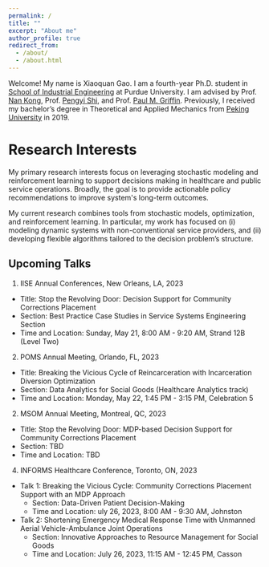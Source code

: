 ```yaml
---
permalink: /
title: ""
excerpt: "About me"
author_profile: true
redirect_from: 
  - /about/
  - /about.html
---
```

<!-- Google Search Console verification code -->
<meta name="google-site-verification" content="OrbqbGHi0mh8xqpqsPJnfTkl3_q207b0IypJEYfXSoo" />

<!-- Google tag (gtag.js) -->
<script async src="https://www.googletagmanager.com/gtag/js?id=G-P44T7G85MC"></script>
<script>
  window.dataLayer = window.dataLayer || [];
  function gtag(){dataLayer.push(arguments);}
  gtag('js', new Date());

  gtag('config', 'G-P44T7G85MC');
</script>

Welcome! My name is Xiaoquan Gao. I am a fourth-year Ph.D. student in [School of Industrial Engineering](http://engineering.purdue.edu/IE) at Purdue University. I am advised by Prof. [Nan Kong](https://engineering.purdue.edu/BASO/people/Nan_Kong), Prof. [Pengyi Shi](https://web.ics.purdue.edu/~shi178/), and Prof. [Paul M. Griffin](https://www.ime.psu.edu/department/directory-detail-g.aspx?q=pmg14). Previously, I received my bachelor’s degree in Theoretical and Applied Mechanics from [Peking University](https://english.pku.edu.cn/) in 2019.

Research Interests
======

My primary research interests focus on leveraging stochastic modeling and reinforcement learning to support decisions making in healthcare and public service operations. Broadly, the goal is to provide actionable policy recommendations to improve system's long-term outcomes. 

My current research combines tools from stochastic models, optimization, and reinforcement learning. In particular, my work has focused on (i) modeling dynamic systems with non-conventional service providers, and (ii) developing flexible algorithms tailored to the decision problem’s structure.

Upcoming Talks
------
1. IISE Annual Conferences, New Orleans, LA, 2023
  - Title: Stop the Revolving Door: Decision Support for Community Corrections Placement
  - Section: Best Practice Case Studies in Service Systems Engineering Section
  - Time and Location: Sunday, May 21, 8:00 AM - 9:20 AM, Strand 12B (Level Two)
2. POMS Annual Meeting, Orlando, FL, 2023
  - Title: Breaking the Vicious Cycle of Reincarceration with Incarceration Diversion Optimization
  - Section: Data Analytics for Social Goods (Healthcare Analytics track)
  - Time and Location: Monday, May 22, 1:45 PM - 3:15 PM, Celebration 5
2. MSOM Annual Meeting, Montreal, QC, 2023 
  - Title: Stop the Revolving Door: MDP-based Decision Support for Community Corrections Placement
  - Section: TBD
  - Time and Location: TBD
4. INFORMS Healthcare Conference, Toronto, ON, 2023
  - Talk 1: Breaking the Vicious Cycle: Community Corrections Placement Support with an MDP Approach
    - Section: Data-Driven Patient Decision-Making
    - Time and Location: uly 26, 2023, 8:00 AM - 9:30 AM, Johnston
  - Talk 2: Shortening Emergency Medical Response Time with Unmanned Aerial Vehicle-Ambulance Joint Operations
    - Section: Innovative Approaches to Resource Management for Social Goods
    - Time and Location: July 26, 2023, 11:15 AM - 12:45 PM, Casson
